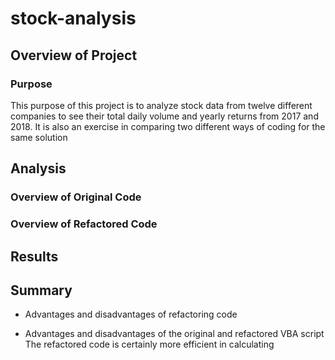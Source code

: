 # stock-analysis


## Overview of Project


### Purpose
This purpose of this project is to analyze stock data from twelve different companies to see their total daily volume and yearly returns from 2017 and 2018. It is also an exercise in comparing two different ways of coding for the same solution

## Analysis

### Overview of Original Code


### Overview of Refactored Code


## Results



## Summary

- Advantages and disadvantages of refactoring code


- Advantages and disadvantages of the original and refactored VBA script
The refactored code is certainly more efficient in calculating 

